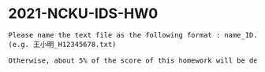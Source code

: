 # 2021-NCKU-IDS-HW0
<pre>
Please name the text file as the following format : name_ID.txt
(e.g. 王小明_H12345678.txt)

Otherwise, about 5% of the score of this homework will be deducted.
</pre>
